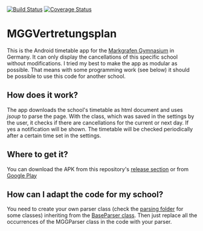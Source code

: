 [![Build Status](https://travis-ci.org/d-Rickyy-b/MGGVertretungsplan.svg?branch=master)](https://travis-ci.org/d-Rickyy-b/MGGVertretungsplan) [![Coverage Status](https://coveralls.io/repos/github/d-Rickyy-b/MGGVertretungsplan/badge.svg?branch=master)](https://coveralls.io/github/d-Rickyy-b/MGGVertretungsplan?branch=master)

# MGGVertretungsplan
This is the Android timetable app for the [Markgrafen Gymnasium](http://http://www.mgg.karlsruhe.de/stupla/stupla.php) in Germany. It can only display the cancellations of this specific school without modifications. I tried my best to make the app as modular as possible. That means with some programming work (see below) it should be possible to use this code for another school.

## How does it work?
The app downloads the school's timetable as html document and uses *jsoup* to parse the page. With the class, which was saved in the settings by the user, it checks if there are cancellations for the current or next day. If yes a notification will be shown. The timetable will be checked periodically after a certain time set in the settings.

## Where to get it?
You can download the APK from this repository's [release section](https://github.com/d-Rickyy-b/MGGVertretungsplan/releases/) or from [Google Play](https://play.google.com/store/apps/details?id=de.aurora.mggvertretungsplan)


## How can I adapt the code for my school?
You need to create your own parser class (check the [parsing folder](https://github.com/d-Rickyy-b/MGGVertretungsplan/tree/master/app/src/main/java/de/aurora/mggvertretungsplan/parsing) for some classes) inheriting from the [BaseParser class](https://github.com/d-Rickyy-b/MGGVertretungsplan/blob/master/app/src/main/java/de/aurora/mggvertretungsplan/parsing/BaseParser.java). Then just replace all the occurrences of the MGGParser class in the code with your parser.

